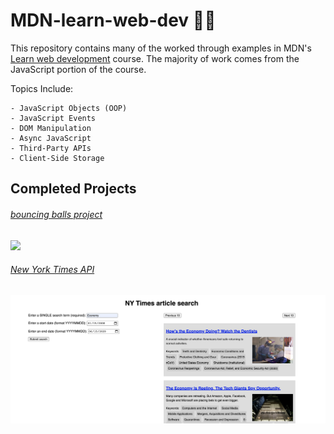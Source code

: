 # MDN-learn-web-dev 👨‍💻
This repository contains many of the worked through examples in MDN's [Learn web development](https://developer.mozilla.org/en-US/docs/Learn) course. The majority of work comes from the JavaScript portion of the course. 

Topics Include: 
```
- JavaScript Objects (OOP)
- JavaScript Events
- DOM Manipulation
- Async JavaScript
- Third-Party APIs
- Client-Side Storage
```

## Completed Projects

###### [bouncing balls project](https://github.com/daniel-covelli/MDN-learn-web-dev/tree/master/js-objects/bounding-balls)
<img src="https://i.gyazo.com/9ee25c3d8ef0040ab72341b80d477c07.gif" width="900"/>

###### [New York Times API](https://github.com/daniel-covelli/MDN-learn-web-dev/tree/master/APIs/third-party)
<img src="resources/nytimes-api.png" width="900"/>
